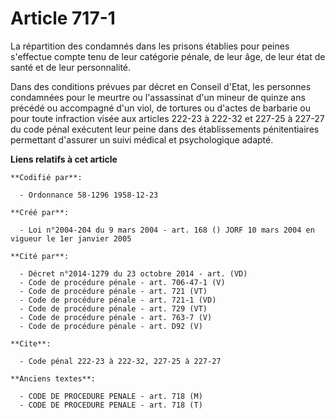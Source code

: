 # Article 717-1

La répartition des condamnés dans les prisons établies pour peines s'effectue compte tenu de leur catégorie pénale, de leur
âge, de leur état de santé et de leur personnalité.

Dans des conditions prévues par décret en Conseil d'Etat, les personnes condamnées pour le meurtre ou l'assassinat d'un
mineur de quinze ans précédé ou accompagné d'un viol, de tortures ou d'actes de barbarie ou pour toute infraction visée aux
articles 222-23 à 222-32 et 227-25 à 227-27 du code pénal exécutent leur peine dans des établissements pénitentiaires
permettant d'assurer un suivi médical et psychologique adapté.

**Liens relatifs à cet article**

	**Codifié par**:

	  - Ordonnance 58-1296 1958-12-23

	**Créé par**:

	  - Loi n°2004-204 du 9 mars 2004 - art. 168 () JORF 10 mars 2004 en vigueur le 1er janvier 2005

	**Cité par**:

	  - Décret n°2014-1279 du 23 octobre 2014 - art. (VD)
	  - Code de procédure pénale - art. 706-47-1 (V)
	  - Code de procédure pénale - art. 721 (VT)
	  - Code de procédure pénale - art. 721-1 (VD)
	  - Code de procédure pénale - art. 729 (VT)
	  - Code de procédure pénale - art. 763-7 (V)
	  - Code de procédure pénale - art. D92 (V)

	**Cite**:

	  - Code pénal 222-23 à 222-32, 227-25 à 227-27

	**Anciens textes**:

	  - CODE DE PROCEDURE PENALE - art. 718 (M)
	  - CODE DE PROCEDURE PENALE - art. 718 (T)
